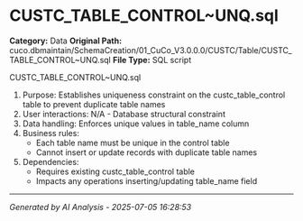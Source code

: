 # CUSTC_TABLE_CONTROL~UNQ.sql

**Category:** Data
**Original Path:** cuco.dbmaintain/SchemaCreation/01_CuCo_V3.0.0.0/CUSTC/Table/CUSTC_TABLE_CONTROL~UNQ.sql
**File Type:** SQL script

CUSTC_TABLE_CONTROL~UNQ.sql
1. Purpose: Establishes uniqueness constraint on the custc_table_control table to prevent duplicate table names
2. User interactions: N/A - Database structural constraint
3. Data handling: Enforces unique values in table_name column
4. Business rules:
   - Each table name must be unique in the control table
   - Cannot insert or update records with duplicate table names
5. Dependencies:
   - Requires existing custc_table_control table
   - Impacts any operations inserting/updating table_name field

---
*Generated by AI Analysis - 2025-07-05 16:28:53*
